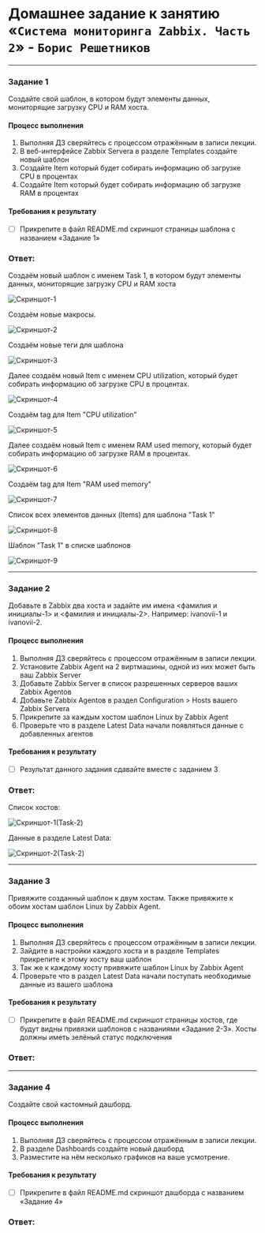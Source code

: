 # Домашнее задание к занятию «`Система мониторинга Zabbix. Часть 2`» - `Борис Решетников`
---

### Задание 1 
Создайте свой шаблон, в котором будут элементы данных, мониторящие загрузку CPU и RAM хоста.

#### Процесс выполнения
1. Выполняя ДЗ сверяйтесь с процессом отражённым в записи лекции.
2. В веб-интерфейсе Zabbix Servera в разделе Templates создайте новый шаблон
3. Создайте Item который будет собирать информацию об загрузке CPU в процентах
4. Создайте Item который будет собирать информацию об загрузке RAM в процентах

#### Требования к результату
- [ ] Прикрепите в файл README.md скриншот страницы шаблона с названием «Задание 1»

### Ответ:
Создаём новый шаблон с именем Task 1, в котором будут элементы данных, мониторящие загрузку CPU и RAM хоста

![Скриншот-1](./img/1.png)

Создаём новые макросы.

![Скриншот-2](./img/2.png)

Создаём новые теги для шаблона

![Скриншот-3](./img/3.png)

Далее создаём новый Item с именем CPU utilization, который будет  собирать информацию об загрузке CPU в процентах.

![Скриншот-4](./img/4.png)

Создаём tag для  Item "CPU utilization"

![Скриншот-5](./img/5.png)

Далее создаём новый Item с именем RAM used memory, который будет  собирать информацию об загрузке RAM в процентах.

![Скриншот-6](./img/6.png)

Создаём tag для  Item "RAM used memory"

![Скриншот-7](./img/7.png)

Список всех элементов данных (Items) для шаблона "Task 1"

![Скриншот-8](./img/8.png)

Шаблон "Task 1" в списке шаблонов

![Скриншот-9](./img/9.png)

---
### Задание 2 
Добавьте в Zabbix два хоста и задайте им имена <фамилия и инициалы-1> и <фамилия и инициалы-2>. Например: ivanovii-1 и ivanovii-2.

#### Процесс выполнения
1. Выполняя ДЗ сверяйтесь с процессом отражённым в записи лекции.
2. Установите Zabbix Agent на 2 виртмашины, одной из них может быть ваш Zabbix Server
3. Добавьте Zabbix Server в список разрешенных серверов ваших Zabbix Agentов
4. Добавьте Zabbix Agentов в раздел Configuration > Hosts вашего Zabbix Servera
5. Прикрепите за каждым хостом шаблон Linux by Zabbix Agent
6. Проверьте что в разделе Latest Data начали появляться данные с добавленных агентов

#### Требования к результату
- [ ] Результат данного задания сдавайте вместе с заданием 3

### Ответ:

Список хостов:

![Скриншот-1(Task-2)](./img/b1.png)

Данные в разделе Latest Data:

![Скриншот-2(Task-2)](./img/b2.png)

---
### Задание 3
Привяжите созданный шаблон к двум хостам. Также привяжите к обоим хостам шаблон Linux by Zabbix Agent.

#### Процесс выполнения
1. Выполняя ДЗ сверяйтесь с процессом отражённым в записи лекции.
2. Зайдите в настройки каждого хоста и в разделе Templates прикрепите к этому хосту ваш шаблон
3. Так же к каждому хосту привяжите шаблон Linux by Zabbix Agent
4. Проверьте что в раздел Latest Data начали поступать необходимые данные из вашего шаблона

#### Требования к результату
- [ ] Прикрепите в файл README.md скриншот страницы хостов, где будут видны привязки шаблонов с названиями «Задание 2-3». Хосты должны иметь зелёный статус подключения

### Ответ:
---
### Задание 4
Создайте свой кастомный дашборд.

#### Процесс выполнения
1. Выполняя ДЗ сверяйтесь с процессом отражённым в записи лекции.
2. В разделе Dashboards создайте новый дашборд
3. Разместите на нём несколько графиков на ваше усмотрение.

#### Требования к результату
- [ ] Прикрепите в файл README.md скриншот дашборда с названием «Задание 4»

### Ответ:
